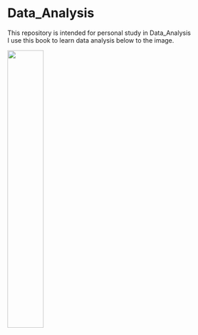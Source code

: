 # Data_Analysis
This repository is intended for personal study in Data_Analysis<br>
I use this book to learn data analysis below to the image.
<p align="left">
<img src="https://github.com/PSLeon24/Data_Analysis/assets/59058869/ee5f2718-ee5b-42db-995d-21d5c1174906" width="40%" height="40%" />
</p>
